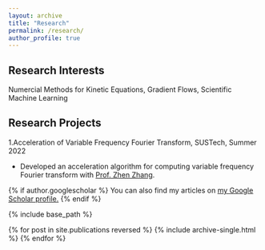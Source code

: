 ```yaml
---
layout: archive
title: "Research"
permalink: /research/
author_profile: true
---
```

## Research Interests
Numercial Methods for Kinetic Equations, 
Gradient Flows, 
Scientific Machine Learning

## Research Projects
1.Acceleration of Variable Frequency Fourier Transform, SUSTech, Summer 2022 
- Developed an acceleration algorithm for computing variable frequency Fourier transform with [Prof. Zhen Zhang](https://math.sustech.edu.cn/e/zhangzhen). 



{% if author.googlescholar %}
  You can also find my articles on <u><a href="{{author.googlescholar}}">my Google Scholar profile</a>.</u>
{% endif %}

{% include base_path %}

{% for post in site.publications reversed %}
  {% include archive-single.html %}
{% endfor %}
